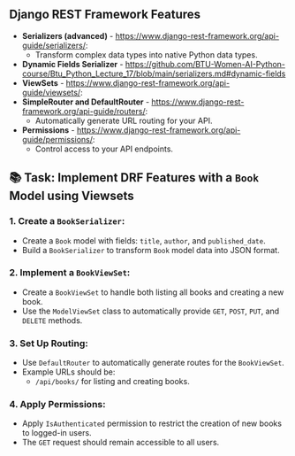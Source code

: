 ## Django REST Framework Features

- **Serializers (advanced)** - https://www.django-rest-framework.org/api-guide/serializers/:
  - Transform complex data types into native Python data types.
- **Dynamic Fields Serializer** - https://github.com/BTU-Women-AI-Python-course/Btu_Python_Lecture_17/blob/main/serializers.md#dynamic-fields
- **ViewSets** - https://www.django-rest-framework.org/api-guide/viewsets/:
- **SimpleRouter and DefaultRouter** - https://www.django-rest-framework.org/api-guide/routers/:
  - Automatically generate URL routing for your API.
- **Permissions** - https://www.django-rest-framework.org/api-guide/permissions/:
  - Control access to your API endpoints.
  
## 📚 Task: Implement DRF Features with a `Book` Model using Viewsets

### 1. Create a `BookSerializer`:
- Create a `Book` model with fields: `title`, `author`, and `published_date`.
- Build a `BookSerializer` to transform `Book` model data into JSON format.

### 2. Implement a `BookViewSet`:
- Create a `BookViewSet` to handle both listing all books and creating a new book.
- Use the `ModelViewSet` class to automatically provide `GET`, `POST`, `PUT`, and `DELETE` methods.

### 3. Set Up Routing:
- Use `DefaultRouter` to automatically generate routes for the `BookViewSet`.
- Example URLs should be:
  - `/api/books/` for listing and creating books.

### 4. Apply Permissions:
- Apply `IsAuthenticated` permission to restrict the creation of new books to logged-in users.
- The `GET` request should remain accessible to all users.


